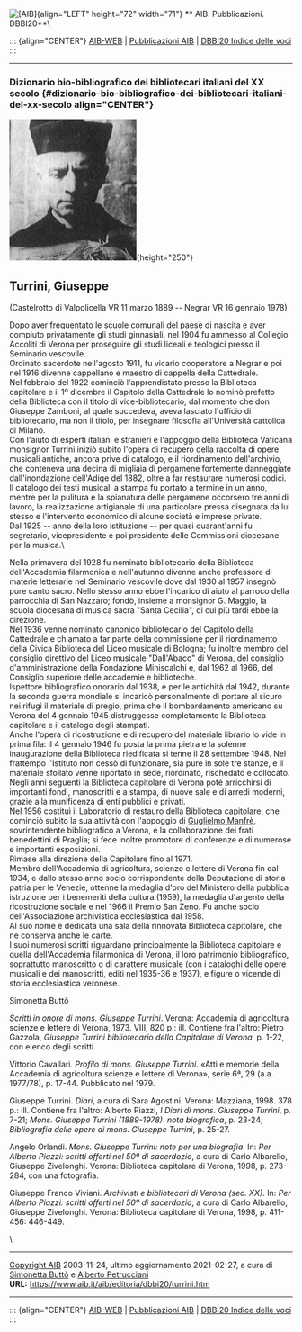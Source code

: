 ![\[AIB\]](/aib/wi/aibv72.gif){align="LEFT" height="72" width="71"}
** AIB. Pubblicazioni. DBBI20**\

::: {align="CENTER"}
[AIB-WEB](/) \| [Pubblicazioni AIB](/pubblicazioni/) \| [DBBI20 Indice
delle voci](dbbi20.htm)
:::

------------------------------------------------------------------------

### Dizionario bio-bibliografico dei bibliotecari italiani del XX secolo {#dizionario-bio-bibliografico-dei-bibliotecari-italiani-del-xx-secolo align="CENTER"}

![\[Ritratto\]](turrini.jpg){height="250"}

## Turrini, Giuseppe

(Castelrotto di Valpolicella VR 11 marzo 1889 -- Negrar VR 16 gennaio
1978)

Dopo aver frequentato le scuole comunali del paese di nascita e aver
compiuto privatamente gli studi ginnasiali, nel 1904 fu ammesso al
Collegio Accoliti di Verona per proseguire gli studi liceali e teologici
presso il Seminario vescovile.\
Ordinato sacerdote nell\'agosto 1911, fu vicario cooperatore a Negrar e
poi nel 1916 divenne cappellano e maestro di cappella della Cattedrale.\
Nel febbraio del 1922 cominciò l\'apprendistato presso la Biblioteca
capitolare e il 1º dicembre il Capitolo della Cattedrale lo nominò
prefetto della Biblioteca con il titolo di vice-bibliotecario, dal
momento che don Giuseppe Zamboni, al quale succedeva, aveva lasciato
l\'ufficio di bibliotecario, ma non il titolo, per insegnare filosofia
all\'Università cattolica di Milano.\
Con l\'aiuto di esperti italiani e stranieri e l\'appoggio della
Biblioteca Vaticana monsignor Turrini iniziò subito l\'opera di recupero
della raccolta di opere musicali antiche, ancora prive di catalogo, e il
riordinamento dell\'archivio, che conteneva una decina di migliaia di
pergamene fortemente danneggiate dall\'inondazione dell\'Adige del 1882,
oltre a far restaurare numerosi codici.\
Il catalogo dei testi musicali a stampa fu portato a termine in un anno,
mentre per la pulitura e la spianatura delle pergamene occorsero tre
anni di lavoro, la realizzazione artigianale di una particolare pressa
disegnata da lui stesso e l\'intervento economico di alcune società e
imprese private.\
Dal 1925 -- anno della loro istituzione -- per quasi quarant\'anni fu
segretario, vicepresidente e poi presidente delle Commissioni diocesane
per la musica.\

Nella primavera del 1928 fu nominato bibliotecario della Biblioteca
dell\'Accademia filarmonica e nell\'autunno divenne anche professore di
materie letterarie nel Seminario vescovile dove dal 1930 al 1957 insegnò
pure canto sacro. Nello stesso anno ebbe l\'incarico di aiuto al parroco
della parrocchia di San Nazzaro; fondò, insieme a monsignor G. Maggio,
la scuola diocesana di musica sacra \"Santa Cecilia\", di cui più tardi
ebbe la direzione.\
Nel 1936 venne nominato canonico bibliotecario del Capitolo della
Cattedrale e chiamato a far parte della commissione per il riordinamento
della Civica Biblioteca del Liceo musicale di Bologna; fu inoltre membro
del consiglio direttivo del Liceo musicale \"Dall\'Abaco\" di Verona,
del consiglio d\'amministrazione della Fondazione Miniscalchi e, dal
1962 al 1966, del Consiglio superiore delle accademie e biblioteche.\
Ispettore bibliografico onorario dal 1938, e per le antichità dal 1942,
durante la seconda guerra mondiale si incaricò personalmente di portare
al sicuro nei rifugi il materiale di pregio, prima che il bombardamento
americano su Verona del 4 gennaio 1945 distruggesse completamente la
Biblioteca capitolare e il catalogo degli stampati.\
Anche l\'opera di ricostruzione e di recupero del materiale librario lo
vide in prima fila: il 4 gennaio 1946 fu posta la prima pietra e la
solenne inaugurazione della Biblioteca riedificata si tenne il 28
settembre 1948. Nel frattempo l\'Istituto non cessò di funzionare, sia
pure in sole tre stanze, e il materiale sfollato venne riportato in
sede, riordinato, rischedato e collocato.\
Negli anni seguenti la Biblioteca capitolare di Verona poté arricchirsi
di importanti fondi, manoscritti e a stampa, di nuove sale e di arredi
moderni, grazie alla munificenza di enti pubblici e privati.\
Nel 1956 costituì il Laboratorio di restauro della Biblioteca
capitolare, che cominciò subito la sua attività con l\'appoggio di
[Guglielmo Manfrè](manfre.htm), sovrintendente bibliografico a Verona, e
la collaborazione dei frati benedettini di Praglia; si fece inoltre
promotore di conferenze e di numerose e importanti esposizioni.\
Rimase alla direzione della Capitolare fino al 1971.\
Membro dell\'Accademia di agricoltura, scienze e lettere di Verona fin
dal 1934, e dallo stesso anno socio corrispondente della Deputazione di
storia patria per le Venezie, ottenne la medaglia d\'oro del Ministero
della pubblica istruzione per i benemeriti della cultura (1959), la
medaglia d\'argento della ricostruzione sociale e nel 1966 il Premio San
Zeno. Fu anche socio dell\'Associazione archivistica ecclesiastica dal
1958.\
Al suo nome è dedicata una sala della rinnovata Biblioteca capitolare,
che ne conserva anche le carte.\
I suoi numerosi scritti riguardano principalmente la Biblioteca
capitolare e quella dell\'Accademia filarmonica di Verona, il loro
patrimonio bibliografico, soprattutto manoscritto o di carattere
musicale (con i cataloghi delle opere musicali e dei manoscritti, editi
nel 1935-36 e 1937), e figure o vicende di storia ecclesiastica
veronese.

Simonetta Buttò

*Scritti in onore di mons. Giuseppe Turrini*. Verona: Accademia di
agricoltura scienze e lettere di Verona, 1973. VIII, 820 p.: ill.
Contiene fra l\'altro: Pietro Gazzola, *Giuseppe Turrini bibliotecario
della Capitolare di Verona*, p. 1-22, con elenco degli scritti.

Vittorio Cavallari. *Profilo di mons. Giuseppe Turrini*. «Atti e memorie
della Accademia di agricoltura scienze e lettere di Verona», serie 6ª,
29 (a.a. 1977/78), p. 17-44. Pubblicato nel 1979.

Giuseppe Turrini. *Diari*, a cura di Sara Agostini. Verona: Mazziana,
1998. 378 p.: ill. Contiene fra l\'altro: Alberto Piazzi, *I Diari di
mons. Giuseppe Turrini*, p. 7-21; *Mons. Giuseppe Turrini (1889-1978):
nota biografica*, p. 23-24; *Bibliografia delle opere di mons. Giuseppe
Turrini*, p. 25-27.

Angelo Orlandi. *Mons. Giuseppe Turrini: note per una biografia*. In:
*Per Alberto Piazzi: scritti offerti nel 50º di sacerdozio*, a cura di
Carlo Albarello, Giuseppe Zivelonghi. Verona: Biblioteca capitolare di
Verona, 1998, p. 273-284, con una fotografia.

Giuseppe Franco Viviani. *Archivisti e bibliotecari di Verona (sec.
XX)*. In: *Per Alberto Piazzi: scritti offerti nel 50º di sacerdozio*, a
cura di Carlo Albarello, Giuseppe Zivelonghi. Verona: Biblioteca
capitolare di Verona, 1998, p. 411-456: 446-449.

\

------------------------------------------------------------------------

[Copyright AIB](/su-questo-sito/dichiarazione-di-copyright-aib-web/)
2003-11-24, ultimo aggiornamento 2021-02-27, a cura di [Simonetta
Buttò](/aib/redazione3.htm) e [Alberto
Petrucciani](/su-questo-sito/redazione-aib-web/)\
**URL:** https://www.aib.it/aib/editoria/dbbi20/turrini.htm

------------------------------------------------------------------------

::: {align="CENTER"}
[AIB-WEB](/) \| [Pubblicazioni AIB](/pubblicazioni/) \| [DBBI20 Indice
delle voci](dbbi20.htm)
:::
